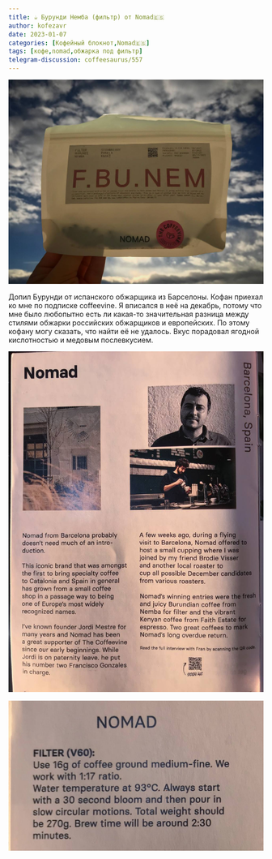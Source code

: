 ```yaml
---
title: ☕️ Бурунди Немба (фильтр) от Nomad🇪🇸 
author: kofezavr
date: 2023-01-07
categories: [Кофейный блокнот,Nomad🇪🇸]
tags: [кофе,nomad,обжарка под фильтр]
telegram-discussion: coffeesaurus/557
--- 
```

![Бурунди Немба (фильтр) от Nomad🇪🇸](/assets/img/posts/23/01/burundi-nemba-1.jpg)

Допил Бурунди от испанского обжарщика из Барселоны. Кофан приехал ко мне по подписке coffeevine. Я вписался в неё на декабрь, потому что мне было любопытно есть ли какая-то значительная разница между стилями обжарки российских обжарщиков и европейских. По этому кофану могу сказать, что найти её не удалось. Вкус порадовал ягодной кислотностью и медовым послевкусием.

![Бурунди Немба (фильтр) от Nomad🇪🇸](/assets/img/posts/23/01/burundi-nemba-2.jpg)

![Бурунди Немба (фильтр) от Nomad🇪🇸](/assets/img/posts/23/01/burundi-nemba-3.jpg)